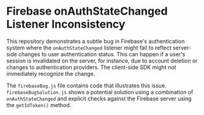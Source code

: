 # Firebase onAuthStateChanged Listener Inconsistency

This repository demonstrates a subtle bug in Firebase's authentication system where the `onAuthStateChanged` listener might fail to reflect server-side changes to user authentication status. This can happen if a user's session is invalidated on the server, for instance, due to account deletion or changes to authentication providers.  The client-side SDK might not immediately recognize the change.

The `firebaseBug.js` file contains code that illustrates this issue.  `firebaseBugSolution.js` shows a potential solution using a combination of `onAuthStateChanged` and explicit checks against the Firebase server using the `getIdToken()` method.